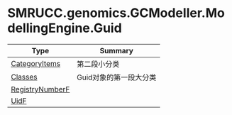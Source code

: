 ﻿
# SMRUCC.genomics.GCModeller.ModellingEngine.Guid

|Type|Summary|
|----|-------|
|[CategoryItems](./CategoryItems.md)|第二段小分类|
|[Classes](./Classes.md)|Guid对象的第一段大分类|
|[RegistryNumberF](./RegistryNumberF.md)||
|[UidF](./UidF.md)||

